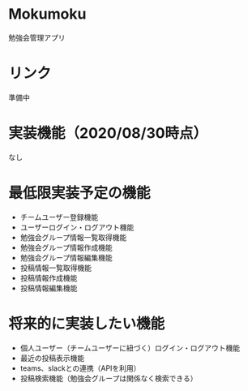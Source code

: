 # Mokumoku
勉強会管理アプリ

# リンク
準備中

# 実装機能（2020/08/30時点）
なし

# 最低限実装予定の機能
* チームユーザー登録機能
* ユーザーログイン・ログアウト機能
* 勉強会グループ情報一覧取得機能
* 勉強会グループ情報作成機能
* 勉強会グループ情報編集機能
* 投稿情報一覧取得機能
* 投稿情報作成機能
* 投稿情報編集機能

# 将来的に実装したい機能
* 個人ユーザー（チームユーザーに紐づく）ログイン・ログアウト機能
* 最近の投稿表示機能
* teams、slackとの連携（APIを利用）
* 投稿検索機能（勉強会グループは関係なく検索できる）
